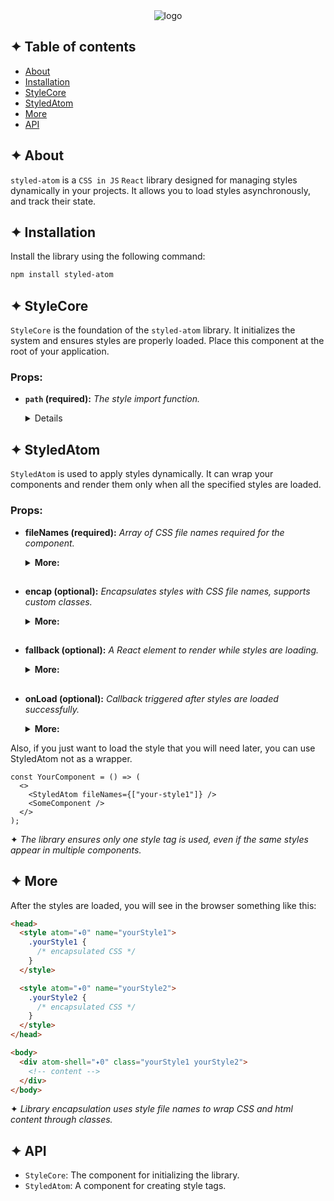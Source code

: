 <div align="center">
  <img src="https://drive.google.com/uc?export=view&id=1zaKS3ZOVpeVEY2xcwZmUhdYuRBGBzZRR" alt="logo"/>
</div>

## ✦ Table of contents

- [About](#-about)
- [Installation](#-installation)
- [StyleCore](#-stylecore)
- [StyledAtom](#-styledatom)
- [More](#-more)
- [API](#-api)

## ✦ About

`styled-atom` is a `CSS in JS` `React` library designed for managing styles dynamically in your projects.
It allows you to load styles asynchronously, and track their state.

## ✦ Installation

Install the library using the following command:

```bash
npm install styled-atom
```

## ✦ StyleCore

`StyleCore` is the foundation of the `styled-atom` library. It initializes the system and ensures styles are properly loaded. Place this component at the root of your application.

### Props:

- **`path` (required):** _The style import function._
  <details>

  <h2>

  <summary><strong>More:</strong></summary>
  <strong>‣ Type:</strong><br />
  (fileName: string) => Promise<{ default: string; }><br />
  <br />
  <strong>‣ Description:</strong> <em><br />
  Provide the correct path to the folder containing your style files. This function should return a promise that resolves to an object containing the default export, which is the path to your style file.</em><br />
  <br />
  <strong>‣ Example:</strong>

  ```typescript
  import React from "react";
  import { StyleCore } from "styled-atom";

  const App = () => {
    <>
      <StyleCore
        path={(name: string) => import(`../src/style/css/${name}.css`)}
      />
      <YourComponent />
    </>;
  };
  ```

  </details>

## ✦ StyledAtom

`StyledAtom` is used to apply styles dynamically. It can wrap your components and render them only when all the specified styles are loaded.

### Props:

- **fileNames (required):** _Array of CSS file names required for the component._
  <details>
  <summary><strong>More:</strong></summary>
  <strong>‣ Type:</strong> string[]<br />
  <br />
  <strong>‣ Description:</strong> <em><br />
  Provide an array of your style file names. These will be used to dynamically load the corresponding CSS files for your component.</em><br />
  <br />
  <strong>‣ Example:</strong>

  ```typescript
  import React from "react";
  import { StyledAtom } from "styled-atom";

  const YourComponent = () => {
    <StyledAtom fileNames={["your-style1", "your-style2"]}>
      <SomeComponent />
    </StyledAtom>;
  };
  ```

  </details>
  <h2>

- **encap (optional):** _Encapsulates styles with CSS file names, supports custom classes._
  <details>
  <summary><strong>More:</strong></summary>
  <strong>‣ Type:</strong> string[]<br />
  <br />
  <strong>‣ Description:</strong> <em><br />
  This property allows you to encapsulate styles by applying CSS file names as class names. It also supports custom class names. When enabled, a wrapper `div` element will be added, with classes corresponding to the style file names, and a custom `atom-shell` attribute, which matches the `atom` attribute in the `style` tag. This feature helps to scope styles to the component, preventing conflicts with global styles.</em><br />
  <br />
  <strong>‣ Example:</strong>

  ```typescript
  import React from "react";
  import { StyledAtom } from "styled-atom";

  const YourComponent = () => {
    <StyledAtom
      encap
      // or encap="custom-class"
      // another props
    >
      <SomeComponent />
    </StyledAtom>;
  };
  ```

  </details>
  <h2>

- **fallback (optional):** _A React element to render while styles are loading._
  <details>
  <summary><strong>More:</strong></summary>
  <strong>‣ Type:</strong> React.ReactNode<br />
  <br />
  <strong>‣ Description:</strong> <em><br />
  This property allows you to specify a React element to be displayed while the styles are being loaded. It provides a way to show a loading indicator or placeholder until the styles are fully applied, improving the user experience during the loading process.</em><br />
  <br />
  <strong>‣ Example:</strong>

  ```typescript
  import React from "react";
  import { StyledAtom } from "styled-atom";

  const YourComponent = () => {
    <StyledAtom
      fallback={<div>Loading...</div>}
      // another props
    >
      <SomeComponent />
    </StyledAtom>;
  };
  ```

  </details>
  <h2>

- **onLoad (optional):** _Callback triggered after styles are loaded successfully._
  <details>
  <summary><strong>More:</strong></summary>
  <strong>‣ Type:</strong> () => void<br />
  <br />
  <strong>‣ Description:</strong> <em><br />
  This callback function is called once the styles have been successfully loaded and applied. It allows you to perform additional actions or trigger side effects after the styles are ready, such as updating the UI or logging a message.</em><br />
  <br />
  <strong>‣ Example:</strong>

  ```typescript
  import React from "react";
  import { StyledAtom } from "styled-atom";

  const YourComponent = () => {
    <StyledAtom
      onLoad={() => console.log("The styles are loaded")}
      // another props
    >
      <SomeComponent />
    </StyledAtom>;
  };
  ```

  </details>

Also, if you just want to load the style that you will need later, you can use StyledAtom not as a wrapper.

```tsx
const YourComponent = () => (
  <>
    <StyledAtom fileNames={["your-style1"]} />
    <SomeComponent />
  </>
);
```

✦ _The library ensures only one style tag is used, even if the same styles appear in multiple components._

## ✦ More

After the styles are loaded, you will see in the browser something like this:

```html
<head>
  <style atom="✦0" name="yourStyle1">
    .yourStyle1 {
      /* encapsulated CSS */
    }
  </style>

  <style atom="✦0" name="yourStyle2">
    .yourStyle2 {
      /* encapsulated CSS */
    }
  </style>
</head>

<body>
  <div atom-shell="✦0" class="yourStyle1 yourStyle2">
    <!-- content -->
  </div>
</body>
```

✦ _Library encapsulation uses style file names to wrap CSS and html content through classes._

## ✦ API

- `StyleCore`: The component for initializing the library.
- `StyledAtom`: A component for creating style tags.
